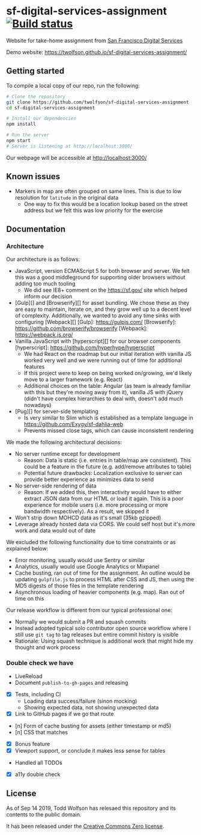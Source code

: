 # sf-digital-services-assignment [![Build status](https://circleci.com/gh/twolfson/sf-digital-services-assignment/tree/master.svg?style=svg)](https://circleci.com/gh/twolfson/sf-digital-services-assignment/tree/master)

Website for take-home assignment from [San Francisco Digital Services][]

Demo website: <https://twolfson.github.io/sf-digital-services-assignment/>

[San Francisco Digital Services]: https://digitalservices.sfgov.org/

## Getting started
To compile a local copy of our repo, run the following:

```bash
# Clone the repository
git clone https://github.com/twolfson/sf-digital-services-assignment
cd sf-digital-services-assignment

# Install our dependencies
npm install

# Run the server
npm start
# Server is listening at http://localhost:3000/
```

Our webpage will be accessible at <http://localhost:3000/>

## Known issues
- Markers in map are often grouped on same lines. This is due to low resolution for `latitude` in the original data
    - One way to fix this would be a location lookup based on the street address but we felt this was low priority for the exercise

## Documentation
### Architecture
Our architecture is as follows:

- JavaScript, version ECMAScript 5 for both browser and server. We felt this was a good middleground for supporting older browsers without adding too much tooling
    - We did see IE8+ comment on the <https://sf.gov/> site which helped inform our decision
- [Gulp][] and [Browserify][] for asset bundling. We chose these as they are easy to maintain, iterate on, and they grow well up to a decent level of complexity. Additionally, we wanted to avoid any time sinks with configuring [Webpack][]
    [Gulp]: https://gulpjs.com/
    [Browserify]: https://github.com/browserify/browserify
    [Webpack]: https://webpack.js.org/
- Vanilla JavaScript with [hyperscript][] for our browser components
    [hyperscript]: https://github.com/hyperhype/hyperscript
    - We had React on the roadmap but our initial iteration with vanilla JS worked very well and we were running out of time for additional features
    - If this project were to keep on being worked on/growing, we'd likely move to a larger framework (e.g. React)
    - Additional choices on the table: Angular (as team is already familiar with this but they're moving away from it), vanilla JS with jQuery (didn't have complex hierarchies to deal with, doesn't add much nowadays)
- [Pug][] for server-side templating
    - Is very similar to Slim which is established as a template language in <https://github.com/Exygy/sf-dahlia-web>
    - Prevents missed close tags, which can cause inconsistent rendering

We made the following architectural decisions:

- No server runtime except for development
    - Reason: Data is static (i.e. entries in table/map are consistent). This could be a feature in the future (e.g. add/remove attributes to table)
    - Potential future drawbacks: Localization exclusive to server can provide better experience as minimizes data to send
- No server-side rendering of data
    - Reason: If we added this, then interactivity would have to either extract JSON data from our HTML or load it again. This is a poor experience for mobile users (i.e. more processing or more bandwidth respectively). As a result, we skipped it
- Won't strip down MOHCD data as it's small (35kb gzipped)
- Leverage already hosted data via CORS. We could self host but it's more work and data would out of date

We excluded the following functionality due to time constraints or as explained below:

- Error monitoring, usually would use Sentry or similar
- Analytics, usually would use Google Analytics or Mixpanel
- Cache busting, ran out of time for the assignment. An outline would be updating `gulpfile.js` to process HTML after CSS and JS, then using the MD5 digests of those files in the template rendering
- Asynchronous loading of heavier components (e.g. map). Ran out of time on this

Our release workflow is different from our typical professional one:

- Normally we would submit a PR and squash commits
- Instead adopted typical solo contributor open source workflow where I still use `git tag` to tag releases but entire commit history is visible
- Rationale: Using squash technique is additional work that might hide my thought and work process

### Double check we have
- LiveReload
- Document `publish-to-gh-pages` and releasing
- [x] Tests, including CI
    - Loading data success/failure (sinon mocking)
    - Showing expected data, not showing unexpected data
- [x] Link to GitHub pages if we go that route
- [n] Form of cache busting for assets (either timestamp or md5)
- [n] CSS that matches
- [x] Bonus feature
- [x] Viewport support, or conclude it makes less sense for tables
- Handled all TODOs
- [x] a11y double check

## License
As of Sep 14 2019, Todd Wolfson has relesaed this repository and its contents to the public domain.

It has been released under the [Creative Commons Zero license][CC0].

[CC0]: LICENSE
